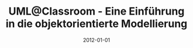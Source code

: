 ---
abstract: ''
authors:
- Martina Seidl
- Marion Scholz
- Christian Huemer
- Gertrude Kappel
date: '2012-01-01'
featured: false
publication_types:
- '5'
publishDate: '2012-01-01'
title: UML@Classroom - Eine Einführung in die objektorientierte Modellierung
url_pdf: http://www.uml.ac.at
---
